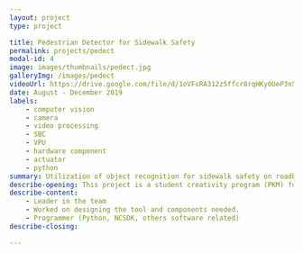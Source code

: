 ```yaml
---
layout: project
type: project

title: Pedestrian Detector for Sidewalk Safety
permalink: projects/pedect
modal-id: 4
image: images/thumbnails/pedect.jpg
galleryImg: /images/pedect
videoUrl: https://drive.google.com/file/d/1oVFsRA312z5ffcr8rqHKy0UeP3n5KrYM/preview?resourcekey=null
date: August - December 2019
labels:
    - computer vision
    - camera
    - video processing
    - SBC
    - VPU
    - hardware component
    - actuator
    - python
summary: Utilization of object recognition for sidewalk safety on roadblocks using real time video processing.
describe-opening: This project is a student creativity program (PKM) funded by Directorate General of Higher Education, Ministry of National Education (DIKTI) by submitting a proposal and an obligation to make a final report. It is a road block like tool on a pedestrian path that utilizes object detection using camera (Raspberry Pi 3 + Intel Movidius 2) which functions to prevent others than pedestrians and cyclists from entering the area. This is a professional project done by three people and the work I did
describe-content:
    - Leader in the team
    - Worked on designing the tool and components needed.
    - Programmer (Python, NCSDK, others software related)
describe-closing:

---
```

